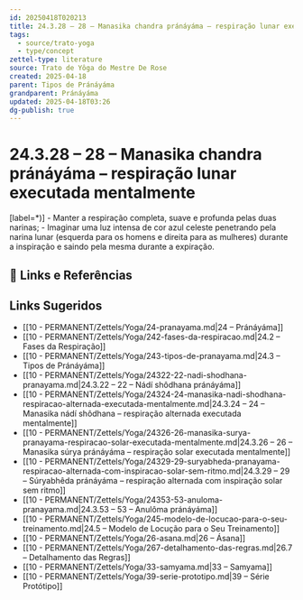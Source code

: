 ```yaml
---
id: 20250418T020213
title: 24.3.28 – 28 – Manasika chandra pránáyáma – respiração lunar executada mentalmente
tags:
  - source/trato-yoga
  - type/concept
zettel-type: literature
source: Trato de Yôga do Mestre De Rose
created: 2025-04-18
parent: Tipos de Pránáyáma
grandparent: Pránáyáma
updated: 2025-04-18T03:26
dg-publish: true
---
```


# 24.3.28 – 28 – Manasika chandra pránáyáma – respiração lunar executada mentalmente

[label=*)]
    -  Manter a respiração completa, suave e profunda pelas duas narinas;
    -  Imaginar uma luz intensa de cor azul celeste penetrando pela narina lunar (esquerda para os homens e direita para as mulheres) durante a inspiração e saindo pela mesma durante a expiração.

## 🔗 Links e Referências

## Links Sugeridos

- [[10 - PERMANENT/Zettels/Yoga/24-pranayama.md\|24 – Pránáyáma]]
- [[10 - PERMANENT/Zettels/Yoga/242-fases-da-respiracao.md\|24.2 – Fases da Respiração]]
- [[10 - PERMANENT/Zettels/Yoga/243-tipos-de-pranayama.md\|24.3 – Tipos de Pránáyáma]]
- [[10 - PERMANENT/Zettels/Yoga/24322-22-nadi-shodhana-pranayama.md\|24.3.22 – 22 – Nádí shôdhana pránáyáma]]
- [[10 - PERMANENT/Zettels/Yoga/24324-24-manasika-nadi-shodhana-respiracao-alternada-executada-mentalmente.md\|24.3.24 – 24 – Manasika nádí shôdhana – respiração alternada executada mentalmente]]
- [[10 - PERMANENT/Zettels/Yoga/24326-26-manasika-surya-pranayama-respiracao-solar-executada-mentalmente.md\|24.3.26 – 26 – Manasika súrya pránáyáma – respiração solar executada mentalmente]]
- [[10 - PERMANENT/Zettels/Yoga/24329-29-suryabheda-pranayama-respiracao-alternada-com-inspiracao-solar-sem-ritmo.md\|24.3.29 – 29 – Súryabhêda pránáyáma – respiração alternada com inspiração solar sem ritmo]]
- [[10 - PERMANENT/Zettels/Yoga/24353-53-anuloma-pranayama.md\|24.3.53 – 53 – Anulôma pránáyáma]]
- [[10 - PERMANENT/Zettels/Yoga/245-modelo-de-locucao-para-o-seu-treinamento.md\|24.5 – Modelo de Locução para o Seu Treinamento]]
- [[10 - PERMANENT/Zettels/Yoga/26-asana.md\|26 – Ásana]]
- [[10 - PERMANENT/Zettels/Yoga/267-detalhamento-das-regras.md\|26.7 – Detalhamento das Regras]]
- [[10 - PERMANENT/Zettels/Yoga/33-samyama.md\|33 – Samyama]]
- [[10 - PERMANENT/Zettels/Yoga/39-serie-prototipo.md\|39 – Série Protótipo]]